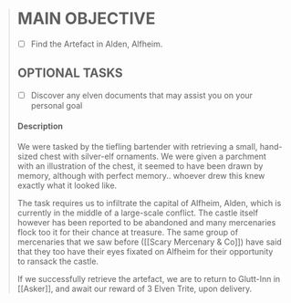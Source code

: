 ># MAIN OBJECTIVE
> - [ ] Find the Artefact in Alden, Alfheim.
>
>## OPTIONAL TASKS
 >- [ ] Discover any elven documents that may assist you on your personal goal
>
> #### Description
> We were tasked by the tiefling bartender with retrieving a small, hand-sized chest with silver-elf ornaments. We were given a parchment with an illustration of the chest, it seemed to have been drawn by memory, although with perfect memory.. whoever drew this knew exactly what it looked like.
> 
> The task requires us to infiltrate the capital of Alfheim, Alden, which is currently in the middle of a large-scale conflict. The castle itself however has been reported to be abandoned and many mercenaries flock too it for their chance at treasure. The same group of mercenaries that we saw before ([[Scary Mercenary & Co]]) have said that they too have their eyes fixated on Alfheim for their opportunity to ransack the castle.
> 
> If we successfully retrieve the artefact, we are to return to Glutt-Inn in [[Asker]], and await our reward of 3 Elven Trite, upon delivery.

